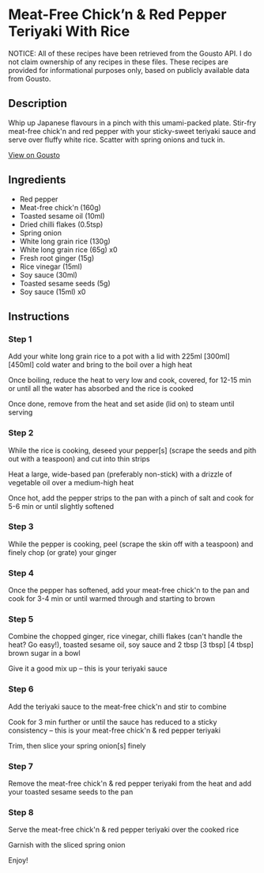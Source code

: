 # Meat-Free Chick’n & Red Pepper Teriyaki With Rice

NOTICE: All of these recipes have been retrieved from the Gousto API. I do not claim ownership of any recipes in these files. These recipes are provided for informational purposes only, based on publicly available data from Gousto.

## Description

Whip up Japanese flavours in a pinch with this umami-packed plate. Stir-fry meat-free chick'n and red pepper with your sticky-sweet teriyaki sauce and serve over fluffy white rice. Scatter with spring onions and tuck in.


[View on Gousto](https://www.gousto.co.uk/recipes/cookbook/meat-free-chicken-red-pepper-teriyaki-with-rice)

## Ingredients

- Red pepper
- Meat-free chick'n (160g)
- Toasted sesame oil (10ml)
- Dried chilli flakes (0.5tsp)
- Spring onion
- White long grain rice (130g)
- White long grain rice (65g) x0
- Fresh root ginger (15g)
- Rice vinegar (15ml)
- Soy sauce (30ml)
- Toasted sesame seeds (5g)
- Soy sauce (15ml) x0

## Instructions


### Step 1

Add your white long grain rice to a pot with a lid with 225ml <span class="text-purple">[300ml] </span><span class="text-danger">[450ml]</span> cold water and bring to the boil over a high heat

Once boiling, reduce the heat to very low and cook, covered, for 12-15 min or until all the water has absorbed and the rice is cooked

Once done, remove from the heat and set aside (lid on) to steam until serving


### Step 2

While the rice is cooking, deseed your pepper[s] (scrape the seeds and pith out with a teaspoon) and cut into thin strips

Heat a large, wide-based pan (preferably non-stick) with a drizzle of vegetable oil over a medium-high heat

Once hot, add the pepper strips to the pan with a pinch of salt and cook for 5-6 min or until slightly softened


### Step 3

While the pepper is cooking, peel (scrape the skin off with a teaspoon) and finely chop (or grate) your ginger


### Step 4

Once the pepper has softened, add your meat-free chick'n to the pan and cook for 3-4 min or until warmed through and starting to brown


### Step 5

Combine the chopped ginger, rice vinegar, chilli flakes (can't handle the heat? Go easy!), toasted sesame oil, soy sauce and 2 tbsp <span class="text-purple">[3 tbsp]</span> <span class="text-danger">[4 tbsp]</span> brown sugar in a bowl

Give it a good mix up – this is your teriyaki sauce


### Step 6

Add the teriyaki sauce to the meat-free chick'n and stir to combine

Cook for 3 min further or until the sauce has reduced to a sticky consistency – this is your meat-free chick'n & red pepper teriyaki

Trim, then slice your spring onion[s] finely


### Step 7

Remove the meat-free chick'n & red pepper teriyaki from the heat and add your toasted sesame seeds to the pan

### Step 8

Serve the meat-free chick'n & red pepper teriyaki over the cooked rice

Garnish with the sliced spring onion

Enjoy!

